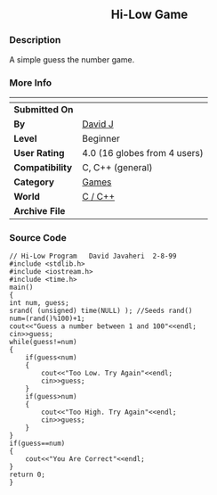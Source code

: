 ﻿<div align="center">

## Hi\-Low Game


</div>

### Description

A simple guess the number game.
 
### More Info
 


<span>             |<span>
---                |---
**Submitted On**   |
**By**             |[David J](https://github.com/Planet-Source-Code/PSCIndex/blob/master/ByAuthor/david-j.md)
**Level**          |Beginner
**User Rating**    |4.0 (16 globes from 4 users)
**Compatibility**  |C, C\+\+ \(general\)
**Category**       |[Games](https://github.com/Planet-Source-Code/PSCIndex/blob/master/ByCategory/games__3-13.md)
**World**          |[C / C\+\+](https://github.com/Planet-Source-Code/PSCIndex/blob/master/ByWorld/c-c.md)
**Archive File**   |[](https://github.com/Planet-Source-Code/david-j-hi-low-game__3-292/archive/master.zip)





### Source Code

```
// Hi-Low Program	David Javaheri	2-8-99
#include <stdlib.h>
#include <iostream.h>
#include <time.h>
main()
{
int	num, guess;
srand( (unsigned) time(NULL) ); //Seeds rand()
num=(rand()%100)+1;
cout<<"Guess a number between 1 and 100"<<endl;
cin>>guess;
while(guess!=num)
{
	if(guess<num)
	{
		cout<<"Too Low. Try Again"<<endl;
		cin>>guess;
	}
	if(guess>num)
	{
		cout<<"Too High. Try Again"<<endl;
		cin>>guess;
	}
}
if(guess==num)
{
	cout<<"You Are Correct"<<endl;
}
return 0;
}
```

